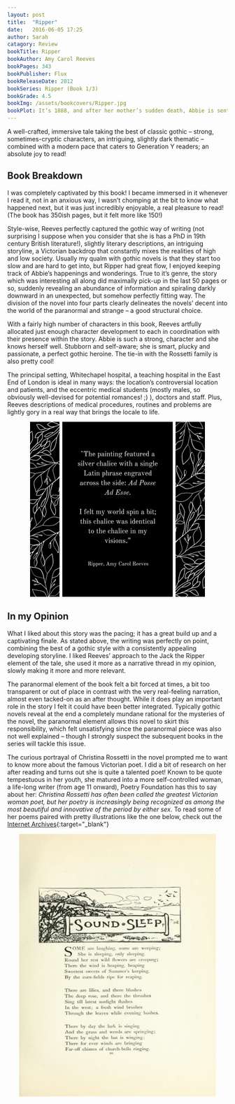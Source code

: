 ```yaml
---
layout: post
title:  "Ripper"
date:   2016-06-05 17:25
author: Sarah
catagory: Review
bookTitle: Ripper
bookAuthor: Amy Carol Reeves
bookPages: 343
bookPublisher: Flux
bookReleaseDate: 2012
bookSeries: Ripper (Book 1/3)
bookGrade: 4.5
bookImg: /assets/bookcovers/Ripper.jpg
bookPlot: It’s 1888, and after her mother’s sudden death, Abbie is sent to live with her grandmother in a posh London neighbourhood. When she begins volunteering at Whitechapel Hospital, Abbie finds she has a passion for helping the abused and sickly women there. But within days, patients begin turning up murdered at the hands of Jack the Ripper. As more women are murdered, Abbie realizes that she and the Ripper share a strange connection&#58; she has visions showing the Ripper luring his future victims to their deaths—moments before he turns his knife upon them... <br> <sup>Adapted from&#58; GoodReads</sup>
---
```

A well-crafted, immersive tale taking the best of classic gothic – strong, sometimes-cryptic characters, an intriguing, slightly dark thematic – combined with a modern pace that caters to Generation Y readers; an absolute joy to read!

<!--more-->

## Book Breakdown

I was completely captivated by this book! I became immersed in it whenever I read it, not in an anxious way, I wasn’t chomping at the bit to know what happened next, but it was just incredibly enjoyable, a real pleasure to read! (The book has 350ish pages, but it felt more like 150!)

Style-wise, Reeves perfectly captured the gothic way of writing (not surprising I suppose when you consider that she is has a PhD in 19th century British literature!), slightly literary descriptions, an intriguing storyline, a Victorian backdrop that constantly mixes the realities of high and low society. Usually my qualm with gothic novels is that they start too slow and are hard to get into, but Ripper had great flow, I enjoyed keeping track of Abbie’s happenings and wonderings. True to it’s genre, the story which was interesting all along did maximally pick-up in the last 50 pages or so, suddenly revealing an abundance of information and spiraling darkly downward in an unexpected, but somehow perfectly fitting way. The division of the novel into four parts clearly delineates the novels’ decent into the world of the paranormal and strange – a good structural choice.

With a fairly high number of characters in this book, Reeves artfully allocated just enough character development to each in coordination with their presence within the story. Abbie is such a strong, character and she knows herself well. Stubborn and self-aware; she is smart, plucky and passionate, a perfect gothic heroine. The tie-in with the Rossetti family is also pretty cool!

The principal setting, Whitechapel hospital, a teaching hospital in the East End of London is ideal in many ways: the location’s controversial location and patients, and the eccentric medical students (mostly males, so obviously well-devised for potential romances! ;) ), doctors and staff. Plus, Reeves descriptions of medical procedures, routines and problems are lightly gory in a real way that brings the locale to life.

<p align="center"><img src="\assets\quotes\Ripper_quote.jpg" alt="Ripper quote" height="400" width="400"></p>

## In my Opinion

What I liked about this story was the pacing; it has a great build up and a captivating finale. As stated above, the writing was perfectly on point, combining the best of a gothic style with a consistently appealing developing storyline. I liked Reeves’ approach to the Jack the Ripper element of the tale, she used it more as a narrative thread in my opinion, slowly making it more and more relevant.

The paranormal element of the book felt a bit forced at times, a bit too transparent or out of place in contrast with the very real-feeling narration, almost even tacked-on as an after thought. While it does play an important role in the story I felt it could have been better integrated. Typically gothic novels reveal at the end a completely mundane rational for the mysteries of the novel, the paranormal element allows this novel to skirt this responsibility, which felt unsatisfying since the paranormal piece was also not well explained – though I strongly suspect the subsequent books in the series will tackle this issue.

The curious portrayal of Christina Rossetti in the novel prompted me to want to know more about the famous Victorian poet. I did a bit of research on her after reading and turns out she is quite a talented poet! Known to be quote tempestuous in her youth, she matured into a more self-controlled woman, a life-long writer (from age 11 onward), Poetry Foundation has this to say about her: *Christina Rossetti has often been called the greatest Victorian woman poet, but her poetry is increasingly being recognized as among the most beautiful and innovative of the period by either sex.*
To read some of her poems paired with pretty illustrations like the one below, check out the [Internet Archives](https://archive.org/stream/poemsrosse00ross#page/n3/mode/1up){:target="_blank"}

<p align="center"><img src="\assets\blogimages\soundsleep_rossetti.jpg" alt="Rossetti poem" height="600" width="450"></p>
